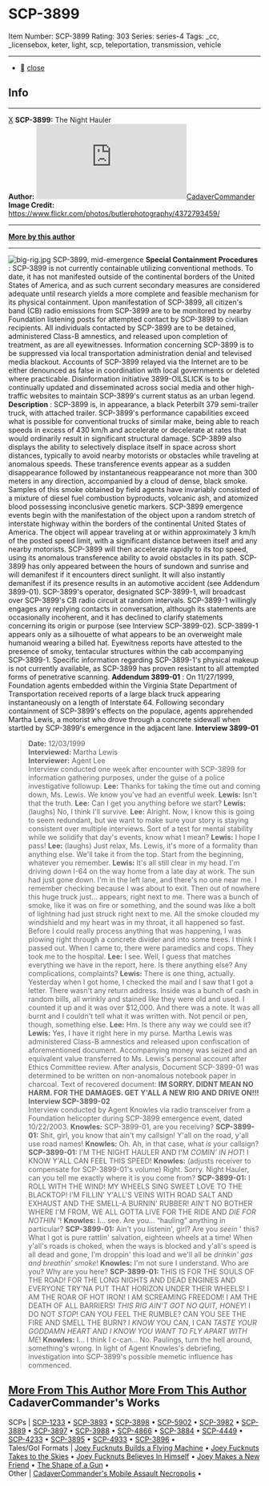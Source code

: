 # SCP-3899
Item Number: SCP-3899
Rating: 303
Series: series-4
Tags: _cc, _licensebox, keter, light, scp, teleportation, transmission, vehicle

---

  * [](javascript:;)
[close](javascript:;)
## Info
* * *
[X](javascript:;)
**SCP-3899:** The Night Hauler  
**Author:** [![CadaverCommander](https://www.wikidot.com/avatar.php?userid=3187823&amp;size=small&amp;timestamp=1739987726)](http://www.wikidot.com/user:info/cadavercommander)[CadaverCommander](http://www.wikidot.com/user:info/cadavercommander)  
**Image Credit:** <https://www.flickr.com/photos/butlerphotography/4372793459/>
* * *
**[More by this author](http://www.scp-wiki.net/cadavercommander)**
* * *

  

![big-rig.jpg](https://scp-wiki.wdfiles.com/local--files/scp-3899/big-rig.jpg)
SCP-3899, mid-emergence
**Special Containment Procedures** : SCP-3899 is not currently containable utilizing conventional methods. To date, it has not manifested outside of the continental borders of the United States of America, and as such current secondary measures are considered adequate until research yields a more complete and feasible mechanism for its physical containment.
Upon manifestation of SCP-3899, all citizen's band (CB) radio emissions from SCP-3899 are to be monitored by nearby Foundation listening posts for attempted contact by SCP-3899 to civilian recipients. All individuals contacted by SCP-3899 are to be detained, administered Class-B amnestics, and released upon completion of treatment, as are all eyewitnesses. Information concerning SCP-3899 is to be suppressed via local transportation administration denial and televised media blackout. Accounts of SCP-3899 relayed via the Internet are to be either denounced as false in coordination with local governments or deleted where practicable. Disinformation initiative 3899-OILSLICK is to be continually updated and disseminated across social media and other high-traffic websites to maintain SCP-3899's current status as an urban legend.
**Description** : SCP-3899 is, in appearance, a black Peterbilt 379 semi-trailer truck, with attached trailer. SCP-3899's performance capabilities exceed what is possible for conventional trucks of similar make, being able to reach speeds in excess of 430 km/h and accelerate or decelerate at rates that would ordinarily result in significant structural damage. SCP-3899 also displays the ability to selectively displace itself in space across short distances, typically to avoid nearby motorists or obstacles while traveling at anomalous speeds. These transference events appear as a sudden disappearance followed by instantaneous reappearance not more than 300 meters in any direction, accompanied by a cloud of dense, black smoke. Samples of this smoke obtained by field agents have invariably consisted of a mixture of diesel fuel combustion byproducts, volcanic ash, and atomized blood possessing inconclusive genetic markers.
SCP-3899 emergence events begin with the manifestation of the object upon a random stretch of interstate highway within the borders of the continental United States of America. The object will appear traveling at or within approximately 3 km/h of the posted speed limit, with a significant distance between itself and any nearby motorists. SCP-3899 will then accelerate rapidly to its top speed, using its anomalous transference ability to avoid obstacles in its path.
SCP-3899 has only appeared between the hours of sundown and sunrise and will demanifest if it encounters direct sunlight. It will also instantly demanifest if its presence results in an automotive accident (see Addendum 3899-01).
SCP-3899's operator, designated SCP-3899-1, will broadcast over SCP-3899's CB radio circuit at random intervals. SCP-3899-1 willingly engages any replying contacts in conversation, although its statements are occasionally incoherent, and it has declined to clarify statements concerning its origin or purpose (see Interview SCP-3899-02). SCP-3899-1 appears only as a silhouette of what appears to be an overweight male humanoid wearing a billed hat. Eyewitness reports have attested to the presence of smoky, tentacular structures within the cab accompanying SCP-3899-1. Specific information regarding SCP-3899-1's physical makeup is not currently available, as SCP-3899 has proven resistant to all attempted forms of penetrative scanning.
**Addendum 3899-01** : On 11/27/1999, Foundation agents embedded within the Virginia State Department of Transportation received reports of a large black truck appearing instantaneously on a length of Interstate 64. Following secondary containment of SCP-3899's effects on the populace, agents apprehended Martha Lewis, a motorist who drove through a concrete sidewall when startled by SCP-3899's emergence in the adjacent lane.
**Interview 3899-01**
> **Date:** 12/03/1999  
>  **Interviewed:** Martha Lewis  
>  **Interviewer:** Agent Lee  
>  Interview conducted one week after encounter with SCP-3899 for information gathering purposes, under the guise of a police investigative followup.
> **Lee:** Thanks for taking the time out and coming down, Ms. Lewis. We know you've had an eventful week.
> **Lewis:** Isn't that the truth.
> **Lee:** Can I get you anything before we start?
> **Lewis:** (laughs) No, I think I'll survive.
> **Lee:** Alright. Now, I know this is going to seem redundant, but we want to make sure your story is staying consistent over multiple interviews. Sort of a test for mental stability while we solidify that day's events, know what I mean?
> **Lewis:** I hope I pass!
> **Lee:** (laughs) Just relax, Ms. Lewis, it's more of a formality than anything else. We'll take it from the top. Start from the beginning, whatever you remember.
> **Lewis:** It's all still clear in my head. I'm driving down I-64 on the way home from a late day at work. The sun had just gone down. I'm in the left lane, and there's no one near me. I remember checking because I was about to exit. Then out of nowhere this huge truck just… appears, right next to me. There was a bunch of smoke, like it was on fire or something, and the sound was like a bolt of lightning had just struck right next to me. All the smoke clouded my windshield and my heart was in my throat, it all happened so fast. Before I could really process anything that was happening, I was plowing right through a concrete divider and into some trees. I think I passed out. When I came to, there were paramedics and cops. They took me to the hospital.
> **Lee:** I see. Well, I guess that matches everything we have in the report, here. Is there anything else? Any complications, complaints?
> **Lewis:** There is one thing, actually. Yesterday when I got home, I checked the mail and I saw that I got a letter. There wasn't any return address. Inside was a bunch of cash in random bills, all wrinkly and stained like they were old and used. I counted it up and it was over $12,000. And there was a note. It was all burnt and I couldn't tell what it was written with. Not pencil or pen, though, something else.
> **Lee:** Hm. Is there any way we could see it?
> **Lewis:** Yes, I have it right here in my purse.
Martha Lewis was administered Class-B amnestics and released upon confiscation of aforementioned document. Accompanying money was seized and an equivalent value transferred to Ms. Lewis's personal account after Ethics Committee review.
After analysis, Document SCP-3899-01 was determined to be written on non-anomalous notebook paper in charcoal.
Text of recovered document:
> **IM SORRY. DIDNT MEAN NO HARM. FOR THE DAMAGES. GET Y'ALL A NEW RIG AND DRIVE ON!!!**
**Interview SCP-3899-02**  
Interview conducted by Agent Knowles via radio transceiver from a Foundation helicopter during SCP-3899 emergence event, dated 10/22/2003.
> **Knowles:** SCP-3899-01, are you receiving?
> **SCP-3899-01:** Shit, girl, you know that ain't my callsign! Y'all on the road, y'all use road names!
> **Knowles:** Oh. Ah, in that case, what _is_ your callsign?
> **SCP-3899-01:** I'M THE NIGHT HAULER AND I'M _COMIN' IN HOT_! I KNOW Y'ALL CAN FEEL THIS SPEED!
> **Knowles:** (adjusts receiver to compensate for SCP-3899-01's volume) Right. Sorry. Night Hauler, can you tell me exactly where it is you come from?
> **SCP-3899-01:** I ROLL WITH THE WIND! MY WHEELS SING SWEET LOVE TO THE BLACKTOP! I'M FILLIN' Y'ALL'S VEINS WITH ROAD SALT AND EXHAUST AND THE SMELL-A BURNIN' RUBBER! AIN'T NO BOTHER WHERE I'M FROM, WE ALL GOTTA LIVE FOR THE RIDE AND _DIE FOR NOTHIN_ '!
> **Knowles:** I… see. Are you… “hauling” anything in particular?
> **SCP-3899-01:** Ain't you listenin', girl? Are you _seein_ ' this? What I got is pure rattlin' salvation, eighteen wheels at a time! When y'all's roads is choked, when the ways is blocked and y'all's speed is all dead and gone, I'm droppin' this load and we'll all be _drinkin' gas and breathin' smoke_!
> **Knowles:** I'm not sure I understand. Who are you? Why are you here?
> **SCP-3899-01:** THIS IS FOR THE SOULS OF THE ROAD! FOR THE LONG NIGHTS AND DEAD ENGINES AND EVERYONE TRY'NA PUT THAT HORIZON UNDER THEIR WHEELS! I AM THE ROAR OF HOT IRON! I AM SCREAMING FREEDOM! I AM THE DEATH OF ALL BARRIERS! _THIS RIG AIN'T GOT NO QUIT, HONEY_! I DO NOT _STOP_! CAN YOU FEEL THE RUMBLE? CAN YOU SEE THE FIRE AND SMELL THE BURN? I _KNOW_ YOU CAN, I CAN _TASTE YOUR GODDAMN HEART AND I KNOW YOU WANT TO FLY APART WITH ME_!
> **Knowles:** I… I think I c-can… No. Paulings, turn the hell around, something's wrong.
In light of Agent Knowles's debriefing, investigation into SCP-3899's possible memetic influence has commenced.  
  
  

[More From This Author](javascript:;)
[More From This Author](javascript:;)
CadaverCommander's Works  
---  
SCPs |  [SCP-1233](/scp-1233) • [SCP-3893](/scp-3893) • [SCP-3898](/scp-3898) • [SCP-5902](/scp-5902) • [SCP-3982](/scp-3982) • [SCP-3889](/scp-3889) • [SCP-3897](/scp-3897) • [SCP-3988](/scp-3988) • [SCP-4866](/scp-4866) • [SCP-3884](/scp-3884) • [SCP-4449](/scp-4449) • [SCP-4233](/scp-4233) • [SCP-3895](/scp-3895) • [SCP-4933](/scp-4933) • [SCP-3896](/scp-3896) •  
Tales/GoI Formats |  [Joey Fucknuts Builds a Flying Machine](/joey-fucknuts-builds-a-flying-machine) • [Joey Fucknuts Takes to the Skies](/joey-fucknuts-takes-to-the-skies) • [Joey Fucknuts Believes In Himself](/joey-fucknuts-believes-in-himself) • [Joey Makes a New Friend](/joey-makes-a-new-friend) • [The Shape of a Gun](/the-shape-of-a-gun) •  
Other |  [CadaverCommander's Mobile Assault Necropolis](/cadavercommander) •
